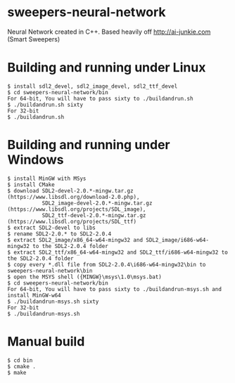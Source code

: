 # sweepers-neural-network
Neural Network created in C++. Based heavily off <http://ai-junkie.com> (Smart Sweepers)  

# Building and running under Linux
```
$ install sdl2_devel, sdl2_image_devel, sdl2_ttf_devel
$ cd sweepers-neural-network/bin  
For 64-bit, You will have to pass sixty to ./buildandrun.sh
$ ./buildandrun.sh sixty    
For 32-bit       
$ ./buildandrun.sh
```
# Building and running under Windows
```
$ install MinGW with MSys
$ install CMake
$ download SDL2-devel-2.0.*-mingw.tar.gz       (https://www.libsdl.org/download-2.0.php),
           SDL2_image-devel-2.0.*-mingw.tar.gz (https://www.libsdl.org/projects/SDL_image), 
           SDL2_ttf-devel-2.0.*-mingw.tar.gz   (https://www.libsdl.org/projects/SDL_ttf)
$ extract SDL2-devel to libs
$ rename SDL2-2.0.* to SDL2-2.0.4
$ extract SDL2_image/x86_64-w64-mingw32 and SDL2_image/i686-w64-mingw32 to the SDL2-2.0.4 folder
$ extract SDL2_ttf/x86_64-w64-mingw32 and SDL2_ttf/i686-w64-mingw32 to the SDL2-2.0.4 folder
$ copy every *.dll file from SDL2-2.0.4\i686-w64-mingw32\bin to sweepers-neural-network\bin
$ open the MSYS shell ({MINGW}\msys\1.0\msys.bat)
$ cd sweepers-neural-network/bin
For 64-bit, You will have to pass sixty to ./buildandrun-msys.sh and install MinGW-w64
$ ./buildandrun-msys.sh sixty    
For 32-bit       
$ ./buildandrun-msys.sh
```
# Manual build
```
$ cd bin  
$ cmake .  
$ make  
```
